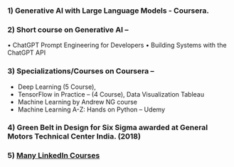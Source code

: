### 1) Generative AI with Large Language Models - Coursera.

### 2) Short course on Generative AI – 
•	ChatGPT Prompt Engineering for Developers
•	Building Systems with the ChatGPT API
### 3) Specializations/Courses on Coursera – 
* Deep Learning (5 Course), 
* TensorFlow in Practice – (4 Course), Data Visualization Tableau 
* Machine Learning by Andrew NG course
* Machine Learning A-Z: Hands on Python – Udemy
### 4) Green Belt in Design for Six Sigma awarded at General Motors Technical Center India. (2018)
### 5) [Many LinkedIn Courses](https://github.com/sushantsp/NLP/tree/master/Cerificates)
